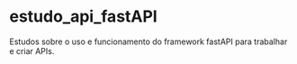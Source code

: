 # estudo_api_fastAPI
Estudos sobre o uso e funcionamento do framework fastAPI para trabalhar e criar APIs.
